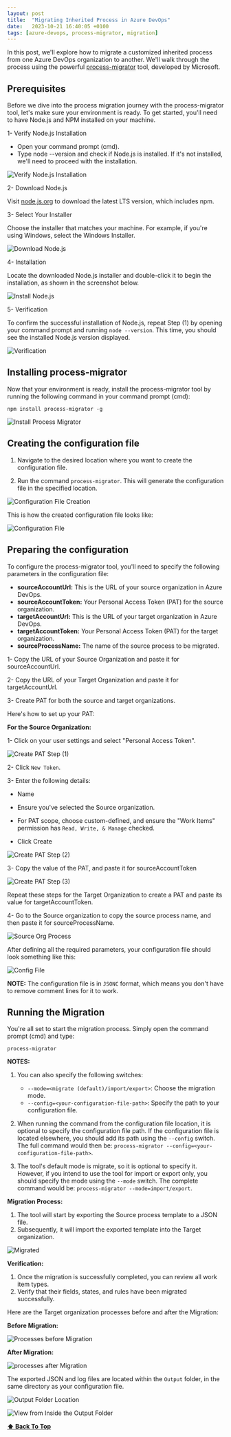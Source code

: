 ```yaml
---
layout: post
title:  "Migrating Inherited Process in Azure DevOps"
date:   2023-10-21 16:40:05 +0100
tags: [azure-devops, process-migrator, migration]
---
```


In this post, we'll explore how to migrate a customized inherited process from one Azure DevOps organization to another. We'll walk through the process using the powerful [process-migrator](https://github.com/microsoft/process-migrator) tool, developed by Microsoft.

## Prerequisites

Before we dive into the process migration journey with the process-migrator tool, let's make sure your environment is ready. 
To get started, you'll need to have Node.js and NPM installed on your machine.

1- Verify Node.js Installation

- Open your command prompt (cmd).
- Type node --version and check if Node.js is installed. If it's not installed, we'll need to proceed with the installation.

![Verify Node.js Installation](/assets/img/process-migration/1-node-not-found.png)

2- Download Node.js

Visit [node.js.org](https://nodejs.org/en/download) to download the latest LTS version, which includes npm.

3- Select Your Installer

Choose the installer that matches your machine. For example, if you're using Windows, select the Windows Installer.

![Download Node.js](/assets/img/process-migration/2-download-node.js.png)

4- Installation

Locate the downloaded Node.js installer and double-click it to begin the installation, as shown in the screenshot below.

![Install Node.js](/assets/img/process-migration/3-install-node.js.gif)

5- Verification

To confirm the successful installation of Node.js, repeat Step (1) by opening your command prompt and running `node --version`. This time, you should see the installed Node.js version displayed.
 
![Verification](/assets/img/process-migration/4-node-installed.png)

## Installing process-migrator

Now that your environment is ready, install the process-migrator tool by running the following command in your command prompt (cmd):

`npm install process-migrator -g`

![Install Process Migrator](/assets/img/process-migration/5-install-process-migrator.png)

## Creating the configuration file

1. Navigate to the desired location where you want to create the configuration file.

2. Run the command `process-migrator`. This will generate the configuration file in the specified location.

![Configuration File Creation](/assets/img/process-migration/6-init-config.gif)

This is how the created configuration file looks like:

![Configuration File](/assets/img/process-migration/7-config-file.png)

## Preparing the configuration

To configure the process-migrator tool, you'll need to specify the following parameters in the configuration file:

- **sourceAccountUrl:** This is the URL of your source organization in Azure DevOps.
- **sourceAccountToken:** Your Personal Access Token (PAT) for the source organization.
- **targetAccountUrl:** This is the URL of your target organization in Azure DevOps.
- **targetAccountToken:** Your Personal Access Token (PAT) for the target organization.
- **sourceProcessName:** The name of the source process to be migrated.


1- Copy the URL of your Source Organization and paste it for sourceAccountUrl.

2- Copy the URL of your Target Organization and paste it for targetAccountUrl.

3- Create PAT for both the source and target organizations.

Here's how to set up your PAT:

**For the Source Organization:**

1- Click on your user settings and select "Personal Access Token".

![Create PAT Step (1)](/assets/img/process-migration/8-create-pat-1.png)

2- Click `New Token`.

3- Enter the following details:

- Name

- Ensure you've selected the Source organization.

- For PAT scope, choose custom-defined, and ensure the "Work Items" permission has `Read, Write, & Manage` checked.

- Click Create

![Create PAT Step (2)](/assets/img/process-migration/9-create-pat-2.png)

3- Copy the value of the PAT, and paste it for sourceAccountToken

![Create PAT Step (3)](/assets/img/process-migration/10-create-pat-3.png)

Repeat these steps for the Target Organization to create a PAT and paste its value for targetAccountToken.

4- Go to the Source organization to copy the source process name, and then paste it for sourceProcessName.

![Source Org Process](/assets/img/process-migration/11-source-org-process.png)

After defining all the required parameters, your configuration file should look something like this:

![Config File](/assets/img/process-migration/12-config-after-updating-values.png)

**NOTE:** The configuration file is in `JSONC` format, which means you don't have to remove comment lines for it to work. 

## Running the Migration

You're all set to start the migration process. Simply open the command prompt (cmd) and type: 

`process-migrator`

**NOTES:** 

1. You can also specify the following switches:

   - `--mode=<migrate (default)/import/export>`: Choose the migration mode.
   - `--config=<your-configuration-file-path>`: Specify the path to your configuration file.

2. When running the command from the configuration file location, it is optional to specify the configuration file path. If the configuration file is located elsewhere, you should add its path using the `--config` switch. The full command would then be: `process-migrator --config=<your-configuration-file-path>`.

3. The tool's default mode is migrate, so it is optional to specify it. However, if you intend to use the tool for import or export only, you should specify the mode using the `--mode` switch. The complete command would be: `process-migrator --mode=import/export`.


**Migration Process:**

1. The tool will start by exporting the Source process template to a JSON file.
2. Subsequently, it will import the exported template into the Target organization.

![Migrated](/assets/img/process-migration/13-process-migrated-successfully.png)

**Verification:**

1. Once the migration is successfully completed, you can review all work item types.
2. Verify that their fields, states, and rules have been migrated successfully.

Here are the Target organization processes before and after the Migration:

**Before Migration:**

![Processes before Migration](/assets/img/process-migration/14-target-processes-before-migration.png)

**After Migration:**

![processes after Migration](/assets/img/process-migration/15-target-processes-after-migration.png)

The exported JSON and log files are located within the `Output` folder, in the same directory as your configuration file.

![Output Folder Location](/assets/img/process-migration/16-output-folder.png)

![View from Inside the Output Folder](/assets/img/process-migration/17-output-from-inside.png)

**[⬆ Back To Top](#in-this-post)**
